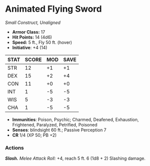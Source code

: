 # Animated Flying Sword

*Small Construct, Unaligned*

- **Armor Class:** 17
- **Hit Points:** 14 (4d6)
- **Speed:** 5 ft., Fly 50 ft. (hover)
- **Initiative**: +4 (14)

|STAT|SCORE|MOD|SAVE|
| --- | --- | --- | ---- |
| STR | 12 | +1 | +1 |
| DEX | 15 | +2 | +4 |
| CON | 11 | +0 | +0 |
| INT | 1 | -5 | -5 |
| WIS | 5 | -3 | -3 |
| CHA | 1 | -5 | -5 |

- **Immunities**: Poison, Psychic; Charmed, Deafened, Exhaustion, Frightened, Paralyzed, Petrified, Poisoned
- **Senses**: blindsight 60 ft.; Passive Perception 7
- **CR** 1/4 (XP 50; PB +2)

### Actions

***Slash.*** *Melee Attack Roll:* +4, reach 5 ft. 6 (1d8 + 2) Slashing damage.
